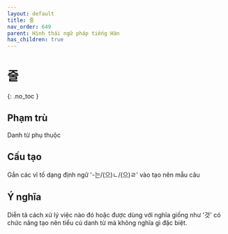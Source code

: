 ```yaml
---
layout: default
title: 줄
nav_order: 649
parent: Hình thái ngữ pháp tiếng Hàn
has_children: true
---
```


# 줄
{: .no_toc }

## Phạm trù

Danh từ phụ thuộc

## Cấu tạo

Gắn các vĩ tố dạng định ngữ '-는/(으)ㄴ/(으)ㄹ' vào tạo nên mẫu câu

## Ý nghĩa

Diễn tả cách xử lý việc nào đó hoặc được dùng với nghĩa giống như '것' có chức năng tạo nên tiểu cú danh từ mà không nghĩa gì đặc biệt.